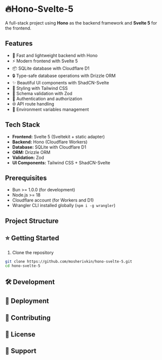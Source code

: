 # 🔥Hono-Svelte-5

A full-stack project using **Hono** as the backend framework and **Svelte 5** for the frontend.

## Features

- 🚀 Fast and lightweight backend with Hono
- ⚡ Modern frontend with Svelte 5
- 📦 SQLite database with Cloudflare D1
- 🔒 Type-safe database operations with Drizzle ORM
- ✨ Beautiful UI components with ShadCN-Svelte
- 🎨 Styling with Tailwind CSS
- 📝 Schema validation with Zod
- 🔐 Authentication and authorization
- 🌐 API route handling
- 🚦 Environment variables management

## Tech Stack

- **Frontend:** Svelte 5 (Sveltekit + static adapter)
- **Backend:** Hono (Cloudflare Workers)
- **Database:** SQLite with Cloudflare D1
- **ORM:** Drizzle ORM
- **Validation:** Zod
- **UI Components:** Tailwind CSS + ShadCN-Svelte

## Prerequisites

- Bun >= 1.0.0 (for development)
- Node.js >= 18
- Cloudflare account (for Workers and D1)
- Wrangler CLI installed globally (`npm i -g wrangler`)

## Project Structure

## ⭐ Getting Started

1. Clone the repository
```bash
git clone https://github.com/mosherivkin/hono-svelte-5.git
cd hono-svelte-5
```

## 🛠️ Development
## 🚀 Deployment
## 🤝 Contributing
## 📄 License
## 💬 Support


